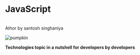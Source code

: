# JavaScript
<br>
Athor by santosh singhaniya

![pumpkin](https://user-images.githubusercontent.com/96813659/197505170-0874271a-1d4b-4b53-a3d9-0f24cdcb1455.gif)

<b>Technologies topic in a nutshell for developers by developers </b>
